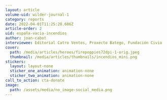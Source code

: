 ```yaml
---
layout: article
volume-uid: wilder-journal-1
category: reports
date: 2022-04-01T11:25:28.606Z
article-order: 2
uid: españa-vacia-incendios
author: joan-cabot
interviewee: Editorial Catro Ventos, Proxecto Batego, Fundación Civio
cover:
  path: /media/articles/heroes/firepoppies72dpi-1-orig.jpeg
  thumbnail: /media/articles/thumbnails/incendios_mini.png
stickers:
  layout: layout-none
  sticker_one_animation: animation-none
  sticker_two_animation: animation-none
call_to_action: cta-donate
image:
  path: /assets/media/no_image-social_media.png
---
```

